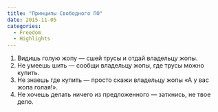 ```yaml
---
title: "Принципы Свободного ПО"
date: 2015-11-05
categories:
  - Freedom
  - Highlights
---
```


1. Видишь голую жопу — сшей трусы и отдай владельцу жопы.
1. Не умеешь шить — сообщи владельцу жопы, где трусы можно купить.
1. Не знаешь где купить — просто скажи владельцу жопы «А у вас жопа голая!».
1. Не хочешь делать ничего из предложенного — заткнись, не твое дело.
